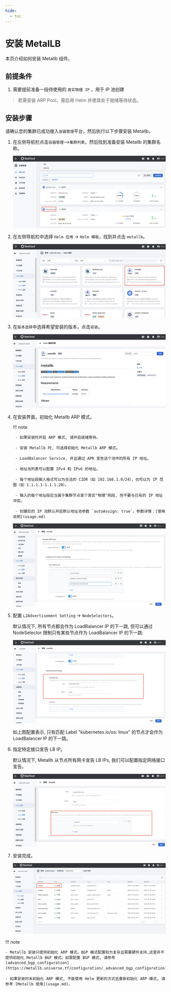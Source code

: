 ```yaml
---
hide:
  - toc
---
```


# 安装 MetalLB

本页介绍如何安装 Metallb 组件。

## 前提条件

1. 需要提前准备一段待使用的 `真实物理 IP` ，用于 IP 池创建

> 若需安装 ARP Pool，需启用 Helm 并使其处于就绪等待状态。

## 安装步骤

请确认您的集群已成功接入`容器管理`平台，然后执行以下步骤安装 Metallb。

1. 在左侧导航栏点击`容器管理`—>`集群列表`，然后找到准备安装 Metallb 的集群名称。

    ![metallb_cluster](../../images/metallb-cluster.png)

2. 在左侧导航栏中选择 `Helm 应用` -> `Helm 模板`，找到并点击 `metallb`。

    ![metallb_repo](../../images/metallb_helm_repo.png)

3. 在`版本选择`中选择希望安装的版本，点击`安装`。

    ![metallb_version](../../images/metallb-helm-version.png)

4. 在安装界面，初始化 Metallb ARP 模式。

    !!! note

        - 如果安装时开启 ARP 模式, 请开启就绪等待。
        
        - 安装 Metallb 时, 可选择初始化 Metallb ARP 模式。
        
        - LoadBalancer Service, 并且通过 APR 宣告这个池中的所有 IP 地址。
        
        - 地址池列表可以配置 IPv4 和 IPv6 的地址。
        
        - 每个地址段输入格式可以为合法的 CIDR（如 192.168.1.0/24），也可以为 IP 范围（如 1.1.1.1-1.1.1.20）。
        
        - 输入的每个地址段应当属于集群节点某个真实"物理"网段, 但不要与已有的 IP 地址冲突。
        
        - 创建后的 IP 池默认开启默认地址池参数 `autoAssign: true`。参数详情：[使用说明](usage.md)

    ![metallb_ippool](../../images/metallb_ippool.png)

5. 配置 `L2Advertisement Setting` -> `NodeSelectors`。

    默认情况下, 所有节点都会作为 LoadBalancer IP 的下一跳, 但可以通过 NodeSelector 限制只有某些节点作为 LoadBalancer IP 的下一跳:

    ![node_list](../../images/metallb_nodelist.png)

    如上图配置表示, 只有匹配 Label "kubernetes.io/os: linux" 的节点才会作为 LoadBalancer IP 的下一跳。

6. 指定特定接口宣告 LB IP。

    默认情况下, Metallb 从节点所有网卡宣告 LB IPs, 我们可以配置指定网络接口宣告。

    ![metallb-interface](../../images/metallb-interface.png)

7. 安装完成。

    ![metallb_installed](../../images/metallb_installed.png)

!!! note

    - Metallb 安装只提供初始化 ARP 模式。BGP 模式配置较为复杂且需要硬件支持,这里并不提供初始化 Metallb BGP 模式。如需配置 BGP 模式, 请参考 [advanced_bgp_configuration](https://metallb.universe.tf/configuration/_advanced_bgp_configuration)。
    
    - 如果安装时未初始化 ARP 模式, 不能使用 Helm 更新的方式去重新初始化 ARP 模式, 请参考 [Metallb 使用](usage.md)。
